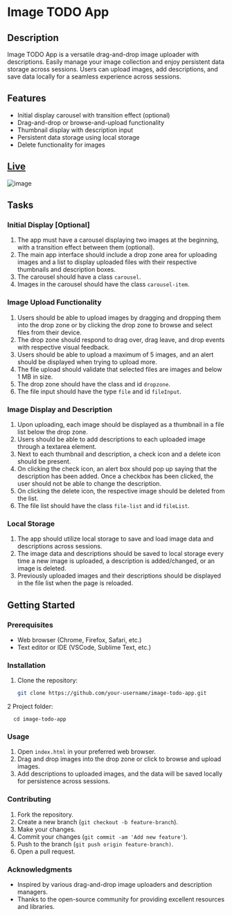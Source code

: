 # Image TODO App

## Description

Image TODO App is a versatile drag-and-drop image uploader with descriptions. Easily manage your image collection and enjoy persistent data storage across sessions. Users can upload images, add descriptions, and save data locally for a seamless experience across sessions.

## Features

- Initial display carousel with transition effect (optional)
- Drag-and-drop or browse-and-upload functionality
- Thumbnail display with description input
- Persistent data storage using local storage
- Delete functionality for images
 ## [Live](https://nidhishcu.github.io/Image-TODO-App/)
 ![image](https://github.com/NidhishCU/Image-TODO-App/assets/98959174/404ca368-d275-4cfd-b755-771016dc2870)


## Tasks

### Initial Display [Optional]

1. The app must have a carousel displaying two images at the beginning, with a transition effect between them (optional).
2. The main app interface should include a drop zone area for uploading images and a list to display uploaded files with their respective thumbnails and description boxes.
3. The carousel should have a class `carousel`.
4. Images in the carousel should have the class `carousel-item`.

### Image Upload Functionality

1. Users should be able to upload images by dragging and dropping them into the drop zone or by clicking the drop zone to browse and select files from their device.
2. The drop zone should respond to drag over, drag leave, and drop events with respective visual feedback.
3. Users should be able to upload a maximum of 5 images, and an alert should be displayed when trying to upload more.
4. The file upload should validate that selected files are images and below 1 MB in size.
5. The drop zone should have the class and id `dropzone`.
6. The file input should have the type `file` and id `fileInput`.

### Image Display and Description

1. Upon uploading, each image should be displayed as a thumbnail in a file list below the drop zone.
2. Users should be able to add descriptions to each uploaded image through a textarea element.
3. Next to each thumbnail and description, a check icon and a delete icon should be present.
4. On clicking the check icon, an alert box should pop up saying that the description has been added. Once a checkbox has been clicked, the user should not be able to change the description.
5. On clicking the delete icon, the respective image should be deleted from the list.
6. The file list should have the class `file-list` and id `fileList`.

### Local Storage

1. The app should utilize local storage to save and load image data and descriptions across sessions.
2. The image data and descriptions should be saved to local storage every time a new image is uploaded, a description is added/changed, or an image is deleted.
3. Previously uploaded images and their descriptions should be displayed in the file list when the page is reloaded.

## Getting Started

### Prerequisites

- Web browser (Chrome, Firefox, Safari, etc.)
- Text editor or IDE (VSCode, Sublime Text, etc.)

### Installation

1. Clone the repository:
   ```bash
   git clone https://github.com/your-username/image-todo-app.git
   ```
2 Project folder:
  ```
    cd image-todo-app
  ```
### Usage
1. Open `index.html` in your preferred web browser.
2. Drag and drop images into the drop zone or click to browse and upload images.
3. Add descriptions to uploaded images, and the data will be saved locally for persistence across sessions.

### Contributing
1. Fork the repository.
2. Create a new branch (`git checkout -b feature-branch`).
3. Make your changes.
4. Commit your changes (`git commit -am 'Add new feature'`).
5. Push to the branch (`git push origin feature-branch)`.
6. Open a pull request.

### Acknowledgments
- Inspired by various drag-and-drop image uploaders and description managers.
- Thanks to the open-source community for providing excellent resources and libraries.
